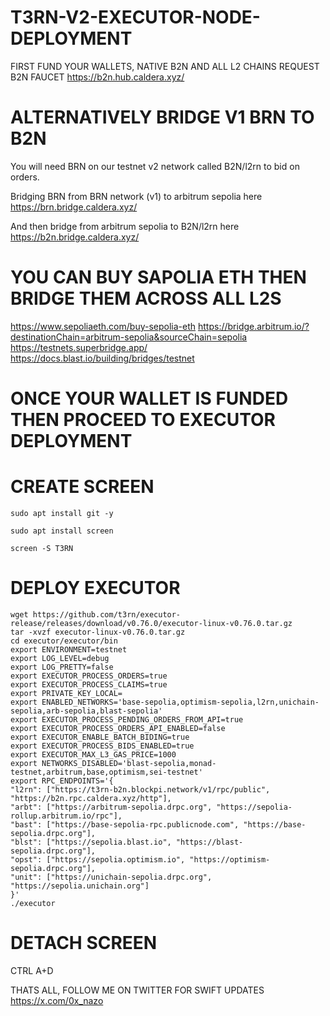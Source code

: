 # T3RN-V2-EXECUTOR-NODE-DEPLOYMENT
FIRST FUND YOUR WALLETS, NATIVE B2N AND ALL L2 CHAINS
REQUEST B2N FAUCET
https://b2n.hub.caldera.xyz/

# ALTERNATIVELY BRIDGE V1 BRN TO B2N
You will need BRN on our testnet v2 network called B2N/l2rn to bid on orders.

Bridging BRN from BRN network (v1) to arbitrum sepolia here https://brn.bridge.caldera.xyz/ 

And then bridge from arbitrum sepolia to B2N/l2rn here https://b2n.bridge.caldera.xyz/

# YOU CAN BUY SAPOLIA ETH THEN BRIDGE THEM ACROSS ALL L2S
https://www.sepoliaeth.com/buy-sepolia-eth
https://bridge.arbitrum.io/?destinationChain=arbitrum-sepolia&sourceChain=sepolia
https://testnets.superbridge.app/
https://docs.blast.io/building/bridges/testnet

# ONCE YOUR WALLET IS FUNDED THEN PROCEED TO EXECUTOR DEPLOYMENT

# CREATE SCREEN 
    
    sudo apt install git -y

    sudo apt install screen

    screen -S T3RN

    
# DEPLOY EXECUTOR

    wget https://github.com/t3rn/executor-release/releases/download/v0.76.0/executor-linux-v0.76.0.tar.gz
    tar -xvzf executor-linux-v0.76.0.tar.gz
    cd executor/executor/bin
    export ENVIRONMENT=testnet
    export LOG_LEVEL=debug
    export LOG_PRETTY=false
    export EXECUTOR_PROCESS_ORDERS=true
    export EXECUTOR_PROCESS_CLAIMS=true
    export PRIVATE_KEY_LOCAL=
    export ENABLED_NETWORKS='base-sepolia,optimism-sepolia,l2rn,unichain-sepolia,arb-sepolia,blast-sepolia'
    export EXECUTOR_PROCESS_PENDING_ORDERS_FROM_API=true
    export EXECUTOR_PROCESS_ORDERS_API_ENABLED=false
    export EXECUTOR_ENABLE_BATCH_BIDING=true
    export EXECUTOR_PROCESS_BIDS_ENABLED=true
    export EXECUTOR_MAX_L3_GAS_PRICE=1000
    export NETWORKS_DISABLED='blast-sepolia,monad-testnet,arbitrum,base,optimism,sei-testnet'
    export RPC_ENDPOINTS='{
    "l2rn": ["https://t3rn-b2n.blockpi.network/v1/rpc/public", "https://b2n.rpc.caldera.xyz/http"],
    "arbt": ["https://arbitrum-sepolia.drpc.org", "https://sepolia-rollup.arbitrum.io/rpc"],
    "bast": ["https://base-sepolia-rpc.publicnode.com", "https://base-sepolia.drpc.org"],
    "blst": ["https://sepolia.blast.io", "https://blast-sepolia.drpc.org"],
    "opst": ["https://sepolia.optimism.io", "https://optimism-sepolia.drpc.org"],
    "unit": ["https://unichain-sepolia.drpc.org", "https://sepolia.unichain.org"]
    }'
    ./executor

# DETACH SCREEN 
CTRL A+D

  THATS ALL, 
  FOLLOW ME ON TWITTER FOR SWIFT UPDATES  https://x.com/0x_nazo
